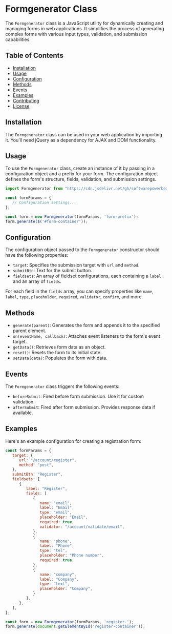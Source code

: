 # Formgenerator Class

The `Formgenerator` class is a JavaScript utility for dynamically creating and managing forms in web applications. It simplifies the process of generating complex forms with various input types, validation, and submission capabilities.

## Table of Contents

- [Installation](#installation)
- [Usage](#usage)
- [Configuration](#configuration)
- [Methods](#methods)
- [Events](#events)
- [Examples](#examples)
- [Contributing](#contributing)
- [License](#license)

## Installation

The `Formgenerator` class can be used in your web application by importing it. You'll need jQuery as a dependency for AJAX and DOM functionality.

## Usage

To use the `Formgenerator` class, create an instance of it by passing in a configuration object and a prefix for your form. The configuration object defines the form's structure, fields, validation, and submission settings.

```js
import Formgenerator from "https://cdn.jsdelivr.net/gh/softwarepowerbeam/formgenerator@1.1.13/dist/Formgenerator.js";

const formParams = {
   // Configuration settings...
};

const form = new Formgenerator(formParams, 'form-prefix');
form.generate($('#form-container'));
```

## Configuration

The configuration object passed to the `Formgenerator` constructor should have the following properties:

- `target`: Specifies the submission target with `url` and `method`.
- `submitBtn`: Text for the submit button.
- `fieldsets`: An array of fieldset configurations, each containing a `label` and an array of `fields`.

For each field in the `fields` array, you can specify properties like `name`, `label`, `type`, `placeholder`, `required`, `validator`, `confirm`, and more.

## Methods

- `generate(parent)`: Generates the form and appends it to the specified parent element.
- `on(eventName, callback)`: Attaches event listeners to the form's event target.
- `getData()`: Retrieves form data as an object.
- `reset()`: Resets the form to its initial state.
- `setData(data)`: Populates the form with data.


## Events

The `Formgenerator` class triggers the following events:

- `beforeSubmit`: Fired before form submission. Use it for custom validation.
- `afterSubmit`: Fired after form submission. Provides response data if available.

## Examples

Here's an example configuration for creating a registration form:

```javascript
const formParams = {
   target: {
      url: "/account/register",
      method: "post",
   },
   submitBtn: "Register",
   fieldsets: [
      {
         label: "Register",
         fields: [
            {
               name: "email",
               label: "Email",
               type: "email",
               placeholder: "Email",
               required: true,
               validator: "/account/validate/email",
            },
            {
               name: "phone",
               label: "Phone",
               type: "tel",
               placeholder: "Phone number",
               required: true,
            },
            {
               name: "company",
               label: "Company",
               type: "text",
               placeholder: "Company",
            }
         ],
      },
   ],
};

const form = new Formgenerator(formParams, 'register-');
form.generate(document.getElementById('register-container'));
```